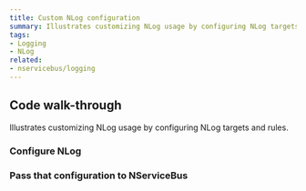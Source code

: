 ```yaml
---
title: Custom NLog configuration
summary: Illustrates customizing NLog usage by configuring NLog targets and rules.
tags:
- Logging
- NLog
related:
- nservicebus/logging
---
```



## Code walk-through

Illustrates customizing NLog usage by configuring NLog targets and rules.


### Configure NLog

<!-- import ConfigureNLog -->


### Pass that configuration to NServiceBus

<!-- import UseConfig -->